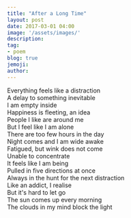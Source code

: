 ```yaml
---
title: "After a Long Time"
layout: post
date: 2017-03-01 04:00
image: '/assets/images/'
description:
tag:
- poem
blog: true
jemoji:
author:
---
```


Everything feels like a distraction  
A delay to something inevitable  
I am empty inside  
Happiness is fleeting, an idea  
People I like are around me  
But I feel like I am alone  
There are too few hours in the day  
Night comes and I am wide awake  
Fatigued, but wink does not come  
Unable to concentrate  
It feels like I am being  
Pulled in five directions at once  
Always in the hunt for the next distraction  
Like an addict, I realise  
But it's hard to let go  
The sun comes up every morning  
The clouds in my mind block the light  
